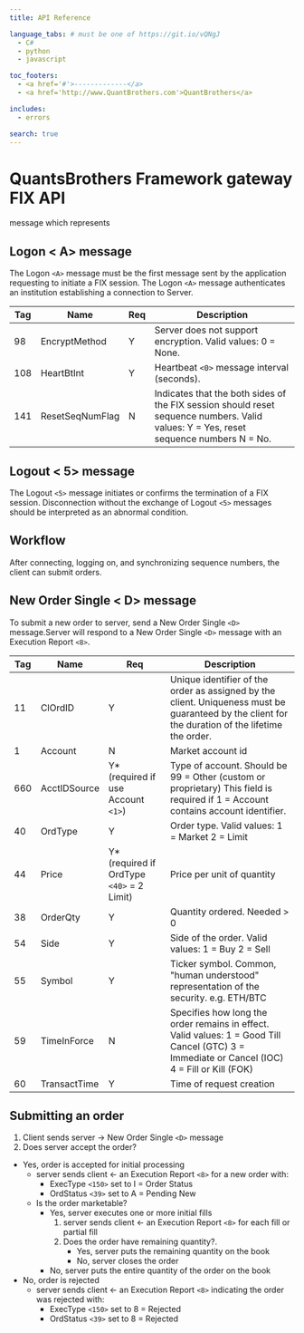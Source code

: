 ```yaml
---
title: API Reference

language_tabs: # must be one of https://git.io/vQNgJ
  - C#
  - python
  - javascript

toc_footers:
  - <a href='#'>-------------</a>
  - <a href='http://www.QuantBrothers.com'>QuantBrothers</a>

includes:
  - errors

search: true
---
```


# QuantsBrothers Framework gateway FIX API
message which represents 

## Logon < A> message

The Logon `<A>` message must be the first message sent by the application requesting to initiate a FIX session. The Logon `<A>` message authenticates an institution establishing a connection to Server.

Tag|Name|Req|Description
---|----|---|-----------
98|EncryptMethod|Y|Server does not support encryption. Valid values: 0 = None.
108|HeartBtInt|Y|Heartbeat `<0>` message interval (seconds).
141|ResetSeqNumFlag|N|Indicates that the both sides of the FIX session should reset sequence numbers. Valid values: Y = Yes, reset sequence numbers N = No.

## Logout < 5> message

The Logout `<5>` message initiates or confirms the termination of a FIX session. Disconnection without the exchange of Logout `<5>` messages should be interpreted as an abnormal condition.

## Workflow

After connecting, logging on, and synchronizing sequence numbers, the client can submit orders.

## New Order Single < D> message

To submit a new order to server, send a New Order Single `<D>` message.Server will respond to a New Order Single `<D>` message with an Execution Report `<8>`.

Tag|Name|Req|Description
---|----|---|-----------
11 | ClOrdID | Y | Unique identifier of the order as assigned by the client. Uniqueness must be guaranteed by the client for the duration of the lifetime the order.
1 | Account | N | Market account id
660 | AcctIDSource | Y* (required if use Account `<1>`) | Type of account. Should be 99 = Other (custom or proprietary) This field is required if 1 = Account contains account identifier.
40 | OrdType| Y | Order type. Valid values:   1 = Market   2 = Limit
44 | Price | Y* (required if OrdType `<40>` = 2  Limit) | Price per unit of quantity
38 | OrderQty | Y | Quantity ordered. Needed > 0
54 | Side |Y | Side of the order. Valid values:   1 = Buy    2 = Sell
55 | Symbol | Y | Ticker symbol. Common, "human understood" representation of the security. e.g. ETH/BTC
59 | TimeInForce | N | Specifies how long the order remains in effect. Valid values: 1 = Good Till Cancel (GTC) 3 = Immediate or Cancel (IOC) 4 = Fill or Kill (FOK)
60 | TransactTime | Y | Time of request creation


## Submitting an order

1. Client sends server → New Order Single `<D>` message
2. Does server accept the order?
  * Yes, order is accepted for initial processing
    * server sends client ← an Execution Report `<8>` for a new order with:
      * ExecType `<150>` set to I = Order Status
      * OrdStatus `<39>` set to A = Pending New
    * Is the order marketable?
      * Yes, server executes one or more initial fills
        1. server sends client ← an Execution Report `<8>` for each fill or partial fill
        2. Does the order have remaining quantity?.
            * Yes, server puts the remaining quantity on the book
            * No, server closes the order
      * No, server puts the entire quantity of the order on the book
  * No, order is rejected
    * server sends client ← an Execution Report `<8>` indicating the order was rejected with:
      * ExecType `<150>` set to 8 = Rejected
      * OrdStatus `<39>` set to 8 = Rejected
